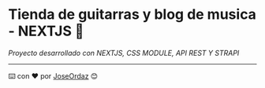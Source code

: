 # Tienda de guitarras y blog de musica - NEXTJS 🚀

_Proyecto desarrollado con NEXTJS, CSS MODULE, API REST Y STRAPI_
 

---
⌨️ con ❤️ por [JoseOrdaz](https://github.com/JoseOrdaz) 😊